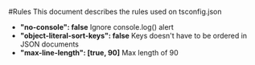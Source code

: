 #Rules
This document describes the rules used on tsconfig.json

* **"no-console": false** Ignore console.log() alert
* **"object-literal-sort-keys": false** Keys doesn't have to be ordered in JSON documents
* **"max-line-length": [true, 90]** Max length of 90
